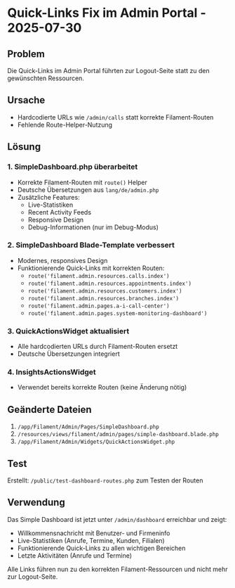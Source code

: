 # Quick-Links Fix im Admin Portal - 2025-07-30

## Problem
Die Quick-Links im Admin Portal führten zur Logout-Seite statt zu den gewünschten Ressourcen.

## Ursache
- Hardcodierte URLs wie `/admin/calls` statt korrekte Filament-Routen
- Fehlende Route-Helper-Nutzung

## Lösung

### 1. SimpleDashboard.php überarbeitet
- Korrekte Filament-Routen mit `route()` Helper
- Deutsche Übersetzungen aus `lang/de/admin.php`
- Zusätzliche Features:
  - Live-Statistiken
  - Recent Activity Feeds
  - Responsive Design
  - Debug-Informationen (nur im Debug-Modus)

### 2. SimpleDashboard Blade-Template verbessert
- Modernes, responsives Design
- Funktionierende Quick-Links mit korrekten Routen:
  - `route('filament.admin.resources.calls.index')`
  - `route('filament.admin.resources.appointments.index')`
  - `route('filament.admin.resources.customers.index')`
  - `route('filament.admin.resources.branches.index')`
  - `route('filament.admin.pages.a-i-call-center')`
  - `route('filament.admin.pages.system-monitoring-dashboard')`

### 3. QuickActionsWidget aktualisiert
- Alle hardcodierten URLs durch Filament-Routen ersetzt
- Deutsche Übersetzungen integriert

### 4. InsightsActionsWidget
- Verwendet bereits korrekte Routen (keine Änderung nötig)

## Geänderte Dateien
1. `/app/Filament/Admin/Pages/SimpleDashboard.php`
2. `/resources/views/filament/admin/pages/simple-dashboard.blade.php`
3. `/app/Filament/Admin/Widgets/QuickActionsWidget.php`

## Test
Erstellt: `/public/test-dashboard-routes.php` zum Testen der Routen

## Verwendung
Das Simple Dashboard ist jetzt unter `/admin/dashboard` erreichbar und zeigt:
- Willkommensnachricht mit Benutzer- und Firmeninfo
- Live-Statistiken (Anrufe, Termine, Kunden, Filialen)
- Funktionierende Quick-Links zu allen wichtigen Bereichen
- Letzte Aktivitäten (Anrufe und Termine)

Alle Links führen nun zu den korrekten Filament-Ressourcen und nicht mehr zur Logout-Seite.